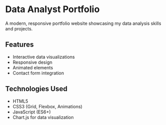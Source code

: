 # Data Analyst Portfolio

A modern, responsive portfolio website showcasing my data analysis skills and projects.

## Features
- Interactive data visualizations
- Responsive design
- Animated elements
- Contact form integration

## Technologies Used
- HTML5
- CSS3 (Grid, Flexbox, Animations)
- JavaScript (ES6+)
- Chart.js for data visualization



